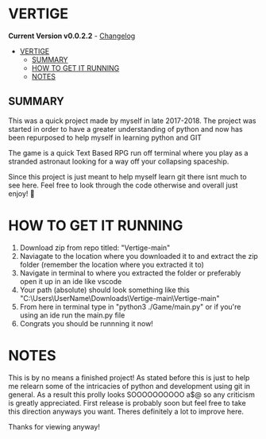 # VERTIGE

**Current Version v0.0.2.2** - [Changelog](CHANGELOG.md)

- [VERTIGE](#Vertige)
  - [SUMMARY](#Summary)
  - [HOW TO GET IT RUNNING](#How-to-get-it-running)
  - [NOTES](#Notes)


## SUMMARY

This was a quick project made by myself in late 2017-2018. The project was started in order to have a greater understanding of python and now has been repurposed to help myself in learning python and GIT

The game is a quick Text Based RPG run off terminal where you play as a stranded astronaut looking for a way off your collapsing spaceship.

Since this project is just meant to help myself learn git there isnt much to see here. Feel free to look through the code otherwise and overall just enjoy! 🐙

# HOW TO GET IT RUNNING

1. Download zip from repo titled: "Vertige-main"
2. Naviagate to the location where you downloaded it to and extract the zip folder (remember the location where you extracted it to)
3. Navigate in terminal to where you extracted the folder or preferably open it up in an ide like vscode
4. Your path (absolute) should look something like this "C:\Users\UserName\Downloads\Vertige-main\Vertige-main"
5. From here in terminal type in "python3 ./Game/main.py" or if you're using an ide run the main.py file
6. Congrats you should be runnning it now!

# NOTES
This is by no means a finished project! As stated before this is just to help me relearn some of the intricacies of python and 
development using git in general. As a result this prolly looks SOOOOOOOOOO a$@ so any criticism is greatly appreciated. 
First release is probably soon but feel free to take this direction anyways you want. Theres definitely a lot to improve here.

Thanks for viewing anyway!
